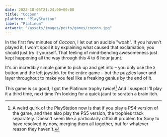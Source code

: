 ```yaml
---
date: 2023-10-05T21:24:00+00:00
title: "Cocoon"
platform: "PlayStation"
label: "Platinum"
artwork: "/assets/images/posts/games/cocoon.jpg"
---
```


In the first few minutes of *Cocoon*, I let out an audible "woah". If you haven't played it, I won't spoil it by explaining what caused that exclamation; you should just try it yourself. That feeling of mind-bending awesomeness just kept happening all the way through this 4 to 6 hour jaunt. 

It's an incredibly simple game to pick up and get into – you only use the `X` button and the left joystick for the entire game – but the puzzles layer and layer throughout to make you feel like a freaking genius by the end of it.

This game is so good, I got the Platinum trophy *twice*![^1] And I suspect I'll play it a third time, next time I'm looking for a quick jaunt to scratch a brain itch.

[^1]: A weird quirk of the PlayStation now is that if you play a PS4 version of the game, and then also play the PS5 version, the trophies track separately. Doesn't seem like a particularly difficult problem for Sony to have resolved by now, merging them all together, but for whatever reason they haven't.